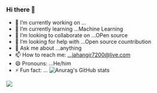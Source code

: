 ### Hi there 👋 

- 🔭 I’m currently working on ...
- 🌱 I’m currently learning ...Machine Learning
- 👯 I’m looking to collaborate on ...OPen source
- 🤔 I’m looking for help with ...Open source countribution
- 💬 Ask me about ...anything
- 📫 How to reach me: ...jahangir7200@live.com
- 😄 Pronouns: ...He/him
- ⚡ Fun fact: ...
![Anurag's GitHub stats](https://github-readme-stats.vercel.app/api?username=cloudy4next&show_icons=true&theme=radical)

![](https://komarev.com/ghpvc/?username=cloudy4next&color=yellow)

